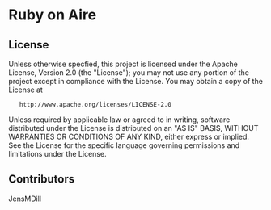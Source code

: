 # Ruby on Aire
## License

   Unless otherwise specfied, this project is licensed under the Apache License, Version 2.0 (the "License");
   you may not use any portion of the project except in compliance with the License.
   You may obtain a copy of the License at

       http://www.apache.org/licenses/LICENSE-2.0

   Unless required by applicable law or agreed to in writing, software
   distributed under the License is distributed on an "AS IS" BASIS,
   WITHOUT WARRANTIES OR CONDITIONS OF ANY KIND, either express or implied.
   See the License for the specific language governing permissions and
   limitations under the License.

## Contributors
JensMDill  

